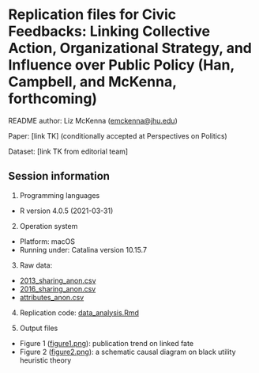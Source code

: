 # Replication files for Civic Feedbacks: Linking Collective Action, Organizational Strategy, and Influence over Public Policy (Han, Campbell, and McKenna, forthcoming)

README author: Liz McKenna (emckenna@jhu.edu)

Paper: [link TK] (conditionally accepted at Perspectives on Politics)

Dataset: [link TK from editorial team]

## Session information

1. Programming languages
* R version 4.0.5 (2021-03-31)

2. Operation system 
* Platform: macOS 
* Running under: Catalina version 10.15.7

3. Raw data:
* [2013_sharing_anon.csv](https://raw.githubusercontent.com/p3lab/civic-feedbacks/main/raw_data/2013_sharing_anon.csv)
* [2016_sharing_anon.csv](https://raw.githubusercontent.com/p3lab/civic-feedbacks/main/raw_data/2016_sharing_anon.csv)
* [attributes_anon.csv](https://raw.githubusercontent.com/p3lab/civic-feedbacks/main/raw_data/attributes_anon.csv)

4. Replication code: [data_analysis.Rmd](https://github.com/jaeyk/linked_fate_review/blob/master/code/data_analysis.Rmd)

5. Output files 
* Figure 1 ([figure1.png](https://github.com/jaeyk/linked_fate_review/raw/master/output/figure1.png)): publication trend on linked fate 
* Figure 2 ([figure2.png](https://github.com/jaeyk/linked_fate_review/raw/master/output/figure2.png)): a schematic causal diagram on black utility heuristic theory 

